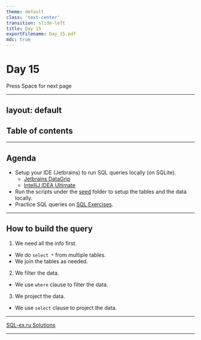 ```yaml
---
theme: default
class: 'text-center'
transition: slide-left
title: Day 15
exportFilename: Day_15.pdf
mdc: true
---
```


# Day 15


<div class="pt-13">
  <span @click="$slidev.nav.next" class="px-2 py-1 rounded cursor-pointer" flex="~ justify-center items-center gap-2" hover="bg-white bg-opacity-10">
    Press Space for next page <div class="i-carbon:arrow-right inline-block"></div>
  </span>
</div>

---
layout: default
---

## Table of contents

<Toc columns=3></Toc>

---

## Agenda

- Setup your IDE (Jetbrains) to run SQL queries locally (on SQLite).
  + [Jetbrains DataGrip](https://www.jetbrains.com/datagrip/)
  + [IntelliJ IDEA Ultimate](https://www.jetbrains.com/idea/download/)
- Run the scripts under the [seed](../../code/src/sqlexru/seed/) folder to setup the tables and the data locally.
- Practice SQL queries on [SQL Exercises](https://www.sql-ex.ru/).

---

## How to build the query

1. We need all the info first.
  - We do `select *` from multiple tables.
  - We join the tables as needed.
2. We filter the data.
  - We use `where` clause to filter the data.
3. We project the data.
  - We use `select` clause to project the data.

---

[SQL-ex.ru Solutions](../../code/src/sql/sql-ex-soluntions.sql)

---
